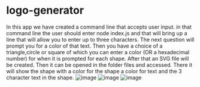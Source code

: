 # logo-generator

In this app we have created a command line that accepts user input. in that command line the user should enter node index.js and that will bring up a line that
will allow you to enter up to three characters. The next question will prompt you for a color of that text. Then you have a choice of a triangle,circle or square of which you can enter a color (OR a hexadecimal number) for when it is prompted for each shape. After that an SVG file will be created. Then it can be opened in the folder files and accessed. There it will show the shape with a color for the shape a color for text and the 3 character text in the shape.
![image](https://user-images.githubusercontent.com/121248438/233533357-3370fd2b-c788-4f4c-9678-5eb4bba3704f.png)
![image](https://user-images.githubusercontent.com/121248438/233533526-b8079318-a9c3-47db-a15a-9bbc24ad3d1b.png)
![image](https://user-images.githubusercontent.com/121248438/233533658-e01cdba3-b5aa-4c11-b8f3-fd701c59ae2a.png)


